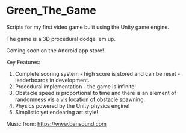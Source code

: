 # Green_The_Game
Scripts for my first video game bulit using the Unity game engine. 

The game is a 3D procedural dodge 'em up.

Coming soon on the Android app store!

Key Features:

1. Complete scoring system - high score is stored and can be reset - leaderboards in development.
2. Procedural implementation - the game is infinite!
3. Obstacle speed is proportional to time and there is an element of randomness vis a vis location of obstacle spawning.
4. Physics powered by the Unity physics engine!
5. Simplistic yet endearing art style!

Music from: https://www.bensound.com

